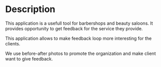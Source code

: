 # Description

This application is a usefull tool for barbershops and beauty saloons. It provides opportunity to get feedback for the service they provide.

This application allows to make feedback loop more interesting for the clients.

We use before-after photos to promote the organization and make client want to give feedback.

